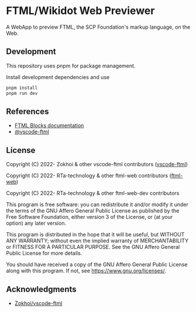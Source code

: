 # FTML/Wikidot Web Previewer
A WebApp to preview FTML, the SCP Foundation's markup language, on the Web.

## Development

This repository uses pnpm for package management.

Install development dependencies and use
```bash
pnpm install
pnpm run dev
```

## References

* [FTML Blocks documentation](https://github.com/scpwiki/wikijump/blob/develop/ftml/docs/Blocks.md)
* [@vscode-ftml](https://www.npmjs.com/package/@vscode-ftml/ftml-wasm)

## License
Copyright (C) 2022- Zokhoi & other vscode-ftml contributors ([vscode-ftml](https://github.com/Zokhoi/vscode-ftml))

Copyright (C) 2022- RTa-technology & other ftml-web contributors ([ftml-web](https://github.com/RTa-scp/ftml-web))

Copyright (C) 2022- RTa-technology & other ftml-web-dev contributors

This program is free software: you can redistribute it and/or modify it under the terms of the GNU Affero General Public License as published by the Free Software Foundation, either version 3 of the License, or (at your option) any later version.

This program is distributed in the hope that it will be useful, but WITHOUT ANY WARRANTY; without even the implied warranty of MERCHANTABILITY or FITNESS FOR A PARTICULAR PURPOSE. See the GNU Affero General Public License for more details.

You should have received a copy of the GNU Affero General Public License along with this program. If not, see https://www.gnu.org/licenses/.


## Acknowledgments 
* [Zokhoi/vscode-ftml](https://github.com/Zokhoi/vscode-ftml)
